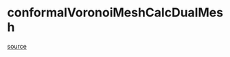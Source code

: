 # conformalVoronoiMeshCalcDualMesh

[source](github.com/OpenFOAM-jp/OpenFOAM-utilities-tutorials-jp/blob/master/v1906/mesh/generation/foamyMesh/conformalVoronoiMesh/lnInclude/conformalVoronoiMeshCalcDualMesh.C/conformalVoronoiMeshCalcDualMesh.C)



